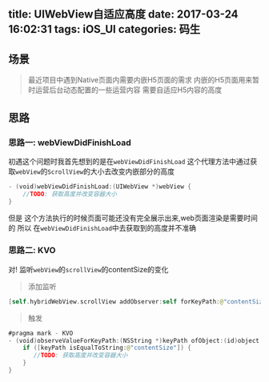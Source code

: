 title: UIWebView自适应高度
date: 2017-03-24 16:02:31
tags: iOS_UI
categories: 码生
---

## 场景
> 最近项目中遇到Native页面内需要内嵌H5页面的需求
> 内嵌的H5页面用来暂时运营后台动态配置的一些运营内容
> 需要自适应H5内容的高度

## 思路
### 思路一: webViewDidFinishLoad
初遇这个问题时我首先想到的是在`webViewDidFinishLoad` 这个代理方法中通过获取`webView`的`ScrollView`的大小去改变内嵌部分的高度

```swift
- (void)webViewDidFinishLoad:(UIWebView *)webView {
    //TODO: 获取高度并改变容器大小
}

```

但是
这个方法执行的时候页面可能还没有完全展示出来,web页面渲染是需要时间的
所以
在`webViewDidFinishLoad`中去获取到的高度并不准确

### 思路二: KVO
对!
监听`webView`的`scrollView`的contentSize的变化

> 添加监听

```swift
[self.hybridWebView.scrollView addObserver:self forKeyPath:@"contentSize" options:NSKeyValueObservingOptionNew context:nil];
```

> 触发

```swift
#pragma mark - KVO
- (void)observeValueForKeyPath:(NSString *)keyPath ofObject:(id)object change:(NSDictionary<NSKeyValueChangeKey,id> *)change context:(void *)context {
    if ([keyPath isEqualToString:@"contentSize"]) {
       //TODO: 获取高度并改变容器大小
    }
}
```


